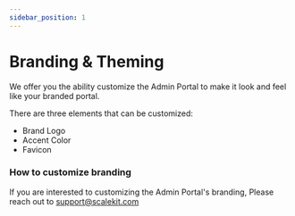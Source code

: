 ```yaml
---
sidebar_position: 1
---
```


# Branding & Theming

We offer you the ability customize the Admin Portal to make it look and feel like your branded portal. 

There are three elements that can be customized:
- Brand Logo
- Accent Color
- Favicon

<!-- <Insert Screenshot for the positioning of these elements> -->

### How to customize branding
If you are interested to customizing the Admin Portal's branding, Please reach out to support@scalekit.com